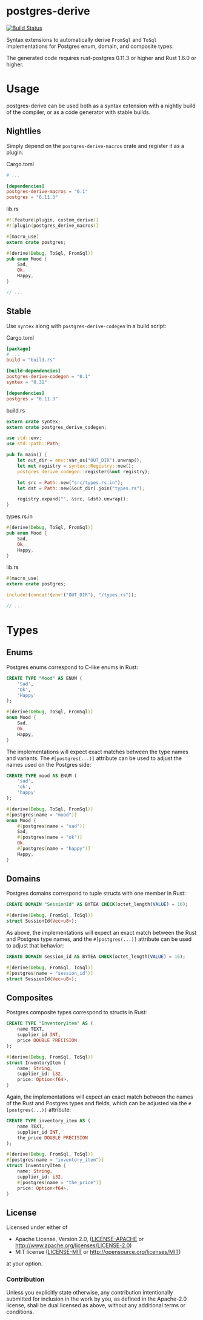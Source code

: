 # postgres-derive

[![Build Status](https://travis-ci.org/sfackler/rust-postgres-derive.svg?branch=master)](https://travis-ci.org/sfackler/rust-postgres-derive)

Syntax extensions to automatically derive `FromSql` and `ToSql` implementations for Postgres enum,
domain, and composite types.

The generated code requires rust-postgres 0.11.3 or higher and Rust 1.6.0 or higher.

# Usage

postgres-derive can be used both as a syntax extension with a nightly build of the compiler, or
as a code generator with stable builds.

## Nightlies

Simply depend on the `postgres-derive-macros` crate and register it as a plugin:


Cargo.toml
```toml
# ...

[dependencies]
postgres-derive-macros = "0.1"
postgres = "0.11.3"
```

lib.rs
```rust
#![feature(plugin, custom_derive)]
#![plugin(postgres_derive_macros)]

#[macro_use]
extern crate postgres;

#[derive(Debug, ToSql, FromSql)]
pub enum Mood {
    Sad,
    Ok,
    Happy,
}

// ...
```

## Stable

Use `syntex` along with `postgres-derive-codegen` in a build script:

Cargo.toml
```toml
[package]
# ...
build = "build.rs"

[build-dependencies]
postgres-derive-codegen = "0.1"
syntex = "0.31"

[dependencies]
postgres = "0.11.3"
```

build.rs
```rust
extern crate syntex;
extern crate postgres_derive_codegen;

use std::env;
use std::path::Path;

pub fn main() {
    let out_dir = env::var_os("OUT_DIR").unwrap();
    let mut registry = syntex::Registry::new();
    postgres_derive_codegen::register(&mut registry);

    let src = Path::new("src/types.rs.in");
    let dst = Path::new(&out_dir).join("types.rs");

    registry.expand("", &src, &dst).unwrap();
}
```

types.rs.in
```rust
#[derive(Debug, ToSql, FromSql)]
pub enum Mood {
    Sad,
    Ok,
    Happy,
}
```

lib.rs
```rust
#[macro_use]
extern crate postgres;

include!(concat!(env!("OUT_DIR"), "/types.rs"));

// ...
```

# Types

## Enums

Postgres enums correspond to C-like enums in Rust:

```sql
CREATE TYPE "Mood" AS ENUM (
    'Sad',
    'Ok',
    'Happy'
);
```

```rust
#[derive(Debug, ToSql, FromSql)]
enum Mood {
    Sad,
    Ok,
    Happy,
}
```

The implementations will expect exact matches between the type names and variants. The
`#[postgres(...)]` attribute can be used to adjust the names used on the Postgres side:

```sql
CREATE TYPE mood AS ENUM (
    'sad',
    'ok',
    'happy'
);
```

```rust
#[derive(Debug, ToSql, FromSql)]
#[postgres(name = "mood")]
enum Mood {
    #[postgres(name = "sad")]
    Sad,
    #[postgres(name = "ok")]
    Ok,
    #[postgres(name = "happy")]
    Happy,
}
```

## Domains

Postgres domains correspond to tuple structs with one member in Rust:

```sql
CREATE DOMAIN "SessionId" AS BYTEA CHECK(octet_length(VALUE) = 16);
```

```rust
#[derive(Debug, FromSql, ToSql)]
struct SessionId(Vec<u8>);
```

As above, the implementations will expect an exact match between the Rust and Postgres type names,
and the `#[postgres(...)]` attribute can be used to adjust that behavior:

```sql
CREATE DOMAIN session_id AS BYTEA CHECK(octet_length(VALUE) = 16);
```

```rust
#[derive(Debug, FromSql, ToSql)]
#[postgres(name = "session_id")]
struct SessionId(Vec<u8>);
```

## Composites

Postgres composite types correspond to structs in Rust:

```sql
CREATE TYPE "InventoryItem" AS (
    name TEXT,
    supplier_id INT,
    price DOUBLE PRECISION
);
```

```rust
#[derive(Debug, FromSql, ToSql)]
struct InventoryItem {
    name: String,
    supplier_id: i32,
    price: Option<f64>,
}
```

Again, the implementations will expect an exact match between the names of the Rust and Postgres
types and fields, which can be adjusted via the `#[postgres(...)]` attribute:


```sql
CREATE TYPE inventory_item AS (
    name TEXT,
    supplier_id INT,
    the_price DOUBLE PRECISION
);
```

```rust
#[derive(Debug, FromSql, ToSql)]
#[postgres(name = "inventory_item")]
struct InventoryItem {
    name: String,
    supplier_id: i32,
    #[postgres(name = "the_price")]
    price: Option<f64>,
}
```

## License

Licensed under either of

 * Apache License, Version 2.0, ([LICENSE-APACHE](LICENSE-APACHE) or http://www.apache.org/licenses/LICENSE-2.0)
 * MIT license ([LICENSE-MIT](LICENSE-MIT) or http://opensource.org/licenses/MIT)

at your option.

### Contribution

Unless you explicitly state otherwise, any contribution intentionally
submitted for inclusion in the work by you, as defined in the Apache-2.0
license, shall be dual licensed as above, without any additional terms or
conditions.

